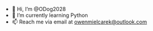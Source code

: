 - 👋 Hi, I’m @ODog2028
- 🌱 I’m currently learning Python
- 📫 Reach me via email at owenmielcarek@outlook.com
<!---
ODog2028/ODog2028 is a ✨ special ✨ repository because its `README.md` (this file) appears on your GitHub profile.
You can click the Preview link to take a look at your changes.
--->
